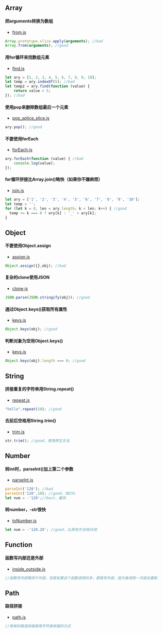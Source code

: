 ## Array
#### 把arguments转换为数组
- [from.js](./array/from.js)
``` javascript
Array.prototype.slice.apply(arguments); //bad
Array.from(arguments); //good
```
#### 用for循环来找数组元素
- [find.js](./array/find.js)
``` javascript
let ary = [1, 2, 3, 4, 5, 6, 7, 8, 9, 10];
let temp = ary.indexOf(5); //bad
let temp2 = ary.find(function (value) { 
    return value > 5;
}); //bad
```
#### 使用pop来删除数组最后一个元素
- [pop_splice_slice.js](./array/pop_splice_slice.js)
``` javascript
ary.pop(); //good
```
#### 不要使用forEach
- [forEach.js](./array/forEach.js)
``` javascript
ary.forEach(function (value) { //bad
    console.log(value);
});
```
#### for循环拼接比Array.join()略快（如果你不嫌麻烦）
- [join.js](./array/join.js)
``` javascript
let ary = ['1', '2', '3', '4', '5', '6', '7', '8', '9', '10'];
let temp = '';
for (let k = 0, len = ary.length; k < len; k++) { //good
  temp += k === 0 ? ary[k] : '_' + ary[k];
}
```
## Object
#### 不要使用Object.assign
- [assign.js](./object/assign.js)
``` javascript
Object.assign({},obj); //bad 
```
#### 复杂的clone使用JSON
- [clone.js](./object/clone.js)
``` javascript
JSON.parse(JSON.stringify(obj)); //good
```
#### 通过Object.keys()获取所有属性
- [keys.js](./object/keys.js)
``` javascript
Object.keys(obj); //good
```
#### 判断对象为空用Object.keys()
- [keys.js](./object/keys.js)
``` javascript
Object.keys(obj).length === 0; //good
```

## String
#### 拼接重复的字符串用String.repeat()
- [repeat.js](./string/repeat.js)
``` javascript
"hello".repeat(10); //good
```
#### 去前后空格用String.trim()
- [trim.js](./string/trim.js)
``` javascript
str.trim(); //good，使用原生方法
```
## Number
#### 转int时，parseInt()加上第二个参数
- [parseInt.js](./number/parseInt.js)
``` javascript
parseInt('120'); //bad
parseInt('120',10); //good，快25%
let num = -'120';//best，最快
```
#### 转number，-str很快
- [toNumber.js](./number/toNumber.js)
``` javascript
let num = -'120.20'; //good，比其他方法快10倍
```

## Function
#### 函数写内部还是外部
- [inside_outside.js](./function/inside_outside.js)
``` javascript
//函数写内部略快于外部。但是如果这个函数调用的多，那就写外部，因为每调用一次就会重新声明一遍。
```

## Path
#### 路径拼接
- [path.js](./node/path.js)
``` javascript
//简单的路径拼接使用字符串拼接的方式
```

